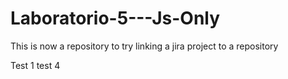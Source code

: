 # Laboratorio-5---Js-Only

This is now a repository to try linking a jira project to a repository

Test 1
test 4
